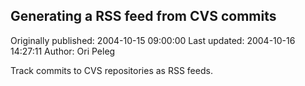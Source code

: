 ## Generating a RSS feed from CVS commits

Originally published: 2004-10-15 09:00:00
Last updated: 2004-10-16 14:27:11
Author: Ori Peleg

Track commits to CVS repositories as RSS feeds.